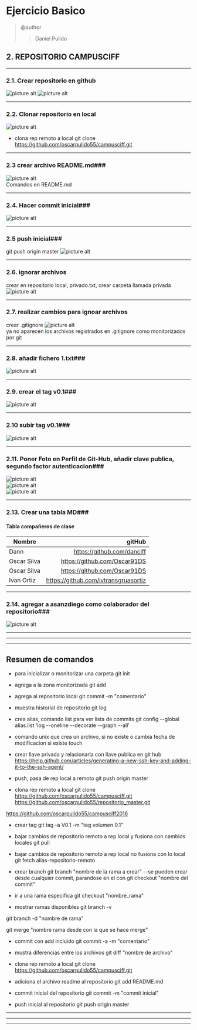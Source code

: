 # Ejercicio Basico #

> @author
>> Daniel Pulido


## 2. REPOSITORIO CAMPUSCIFF ##
****
### 2.1. Crear repositorio en github ###
![picture alt](/images/1.png "Title is optional")
![picture alt](/images/2.png "Title is optional")

****
### 2.2. Clonar repositorio en local ###
![picture alt](/images/3.png "Title is optional")  
- clona rep remoto a local
git clone https://github.com/oscarpulido55/campusciff.git 

****
### 2.3 crear archivo README.md###
![picture alt](/images/4.png "Title is optional")  
Comandos en README.md

****
### 2.4. Hacer commit inicial###
![picture alt](/images/5.png "Title is optional")  

****
### 2.5 push inicial###
git push origin master 
![picture alt](/images/6.png "Title is optional")  


****
### 2.6. ignorar archivos
crear en repositorio local, privado.txt, crear carpeta llamada privada
![picture alt](/images/7.png "Title is optional")  


****
### 2.7. realizar cambios para ignoar archivos ###
crear .gitignore
![picture alt](/images/8.png "Title is optional")  
ya no aparecen los archivos registrados en .gitignore como monitorizados por git

****
### 2.8. añadir fichero 1.txt###
![picture alt](/images/9.png "Title is optional")  

****
### 2.9. crear el tag v0.1###
![picture alt](/images/10.png "Title is optional")  
****
### 2.10 subir tag v0.1###
![picture alt](/images/11.png "Title is optional")  

****
### 2.11. Poner Foto en Perfil de Git-Hub, añadir clave publica, segundo factor autenticacion###
![picture alt](/images/12.png "Title is optional")  
![picture alt](/images/13.png "Title is optional")  
![picture alt](/images/14.png "Title is optional")  

****
### 2.13. Crear una tabla MD###
#### Tabla compañeros de clase ####

| Nombre 	| gitHub 				|
| -------------	| -----------------------------: 	|
|  Dann  	|  https://github.com/danciff  		|
|  Oscar Silva  |  https://github.com/Oscar91DS  	|
|  Oscar Silva  |  https://github.com/Oscar91DS  	|
|  Ivan Ortiz	|  https://github.com/ivtransgruasortiz	|

****
### 2.14. agregar a asanzdiego como colaborador del repositorio###
![picture alt](/images/15.png "Title is optional")  


****
****
****
## Resumen de comandos ##
- para inicializar o monitorizar una carpeta
git init

- agrega a la zona monitorizada
git add

- agrega al repositorio local
git commit -m "comentario"

- muestra historial de repositorio
git log

- crea alias, comando list para ver lista de commits
git config --global alias.list 'log --oneline --decorate --graph --all'

- comando unix que crea un archivo, si no existe o cambia fecha de modificacion si existe
touch

- crear llave privada y relacionarla con llave publica en git hub
https://help.github.com/articles/generating-a-new-ssh-key-and-adding-it-to-the-ssh-agent/

- push, pasa de rep local a remoto
git push origin master 

- clona rep remoto a local
git clone https://github.com/oscarpulido55/campusciff.git 
https://github.com/oscarpulido55/repositorio_master.git

https://github.com/oscarpulido55/campusciff2016

- crear tag
git tag -a V0.1 -m "tag volumen 0.1"

- bajar cambios de repositorio remoto a rep local y fusiona con cambios locales 
git pull

- bajar cambios de repositorio remoto a rep local no fusiona con lo local
git fetch alias-repositorio-remoto

- crear branch
git branch "nombre de la rama a crear"
--se pueden crear desde cualquier commit, parandose en el con git checkout "nombre del commit"

- ir a una rama especifica
git checkout "nombre_rama"

- mostrar ramas disponibles
git branch -v

git branch -d "nombre de rama"

git merge "nombre rama desde con la que se hace merge"

- commit con add incluido
git commit -a -m "comentario"

- mustra diferencias entre los archivos
git diff "nombre de archivo"


- clona rep remoto a local
git clone https://github.com/oscarpulido55/campusciff.git

- adiciona el archivo readme al repositorio
git add README.md 

- commit inicial del repositorio
git commit -m "commit inicial"

- push inicial al repositorio
git push origin master 
****
****
****



